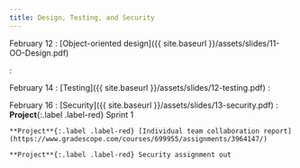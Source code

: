 ```yaml
---
title: Design, Testing, and Security
---
```


February 12
: [Object-oriented design]({{ site.baseurl }}/assets/slides/11-OO-Design.pdf)

  : 

February 14
: [Testing]({{ site.baseurl }}/assets/slides/12-testing.pdf)
  : 

February 16
: [Security]({{ site.baseurl }}/assets/slides/13-security.pdf)
  : **Project**{:.label .label-red} Sprint 1
   
    **Project**{:.label .label-red} [Individual team collaboration report](https://www.gradescope.com/courses/699955/assignments/3964147/)

    **Project**{:.label .label-red} Security assignment out

